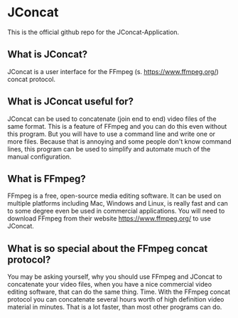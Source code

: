 # JConcat
This is the official github repo for the JConcat-Application.

## What is JConcat?
JConcat is a user interface for the FFmpeg (s. https://www.ffmpeg.org/) concat protocol.

## What is JConcat useful for?
JConcat can be used to concatenate (join end to end) video files of the same format. This is a feature of FFmpeg and you can do this even without this program. But you will have to use a command line and write one or more files. Because that is annoying and some people don't know command lines, this program can be used to simplify and automate much of the manual configuration.

## What is FFmpeg?
FFmpeg is a free, open-source media editing software. It can be used on multiple platforms including Mac, Windows and Linux, is really fast and can to some degree even be used in commercial applications. You will need to download FFmpeg from their website https://www.ffmpeg.org/ to use JConcat.

## What is so special about the FFmpeg concat protocol?
You may be asking yourself, why you should use FFmpeg and JConcat to concatenate your video files, when you have a nice commercial video editing software, that can do the same thing. Time. With the FFmpeg concat protocol you can concatenate several hours worth of high definition video material in minutes. That is a lot faster, than most other programs can do.
